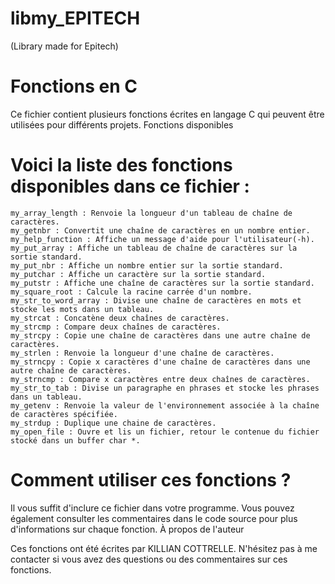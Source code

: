 # libmy_EPITECH
(Library made for Epitech)

# Fonctions en C

Ce fichier contient plusieurs fonctions écrites en langage C qui peuvent être utilisées pour différents projets.
Fonctions disponibles

# Voici la liste des fonctions disponibles dans ce fichier :

    my_array_length : Renvoie la longueur d'un tableau de chaîne de caractères.
    my_getnbr : Convertit une chaîne de caractères en un nombre entier.
    my_help_function : Affiche un message d'aide pour l'utilisateur(-h).
    my_put_array : Affiche un tableau de chaîne de caractères sur la sortie standard.
    my_put_nbr : Affiche un nombre entier sur la sortie standard.
    my_putchar : Affiche un caractère sur la sortie standard.
    my_putstr : Affiche une chaîne de caractères sur la sortie standard.
    my_square_root : Calcule la racine carrée d'un nombre.
    my_str_to_word_array : Divise une chaîne de caractères en mots et stocke les mots dans un tableau.
    my_strcat : Concatène deux chaînes de caractères.
    my_strcmp : Compare deux chaînes de caractères.
    my_strcpy : Copie une chaîne de caractères dans une autre chaîne de caractères.
    my_strlen : Renvoie la longueur d'une chaîne de caractères.
    my_strncpy : Copie x caractères d'une chaîne de caractères dans une autre chaîne de caractères.
    my_strncmp : Compare x caractères entre deux chaînes de caractères.
    my_str_to_tab : Divise un paragraphe en phrases et stocke les phrases dans un tableau.
    my_getenv : Renvoie la valeur de l'environnement associée à la chaîne de caractères spécifiée.
    my_strdup : Duplique une chaine de caractères.
    my_open_file : Ouvre et lis un fichier, retour le contenue du fichier stocké dans un buffer char *.

# Comment utiliser ces fonctions ?

Il vous suffit d'inclure ce fichier dans votre programme. Vous pouvez également consulter les commentaires dans le code source pour plus d'informations sur chaque fonction.
À propos de l'auteur

Ces fonctions ont été écrites par KILLIAN COTTRELLE. N'hésitez pas à me contacter si vous avez des questions ou des commentaires sur ces fonctions.